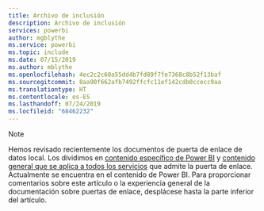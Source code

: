 ```yaml
---
title: Archivo de inclusión
description: Archivo de inclusión
services: powerbi
author: mgblythe
ms.service: powerbi
ms.topic: include
ms.date: 07/15/2019
ms.author: mblythe
ms.openlocfilehash: 4ec2c2c60a55dd4b7fd89f7fe7368c8b52f13baf
ms.sourcegitcommit: 8aa90f662afb7492ffcfc11ef142cdb0ccecc9aa
ms.translationtype: HT
ms.contentlocale: es-ES
ms.lasthandoff: 07/24/2019
ms.locfileid: "68462232"
---
```

> [!NOTE]
> Hemos revisado recientemente los documentos de puerta de enlace de datos local. Los dividimos en [contenido específico de Power BI](/power-bi/service-gateway-onprem) y [contenido general que se aplica a todos los servicios](/data-integration/gateway/service-gateway-onprem) que admite la puerta de enlace. Actualmente se encuentra en el contenido de Power BI. Para proporcionar comentarios sobre este artículo o la experiencia general de la documentación sobre puertas de enlace, desplácese hasta la parte inferior del artículo.
